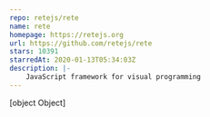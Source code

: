 ```yaml
---
repo: retejs/rete
name: rete
homepage: https://retejs.org
url: https://github.com/retejs/rete
stars: 10391
starredAt: 2020-01-13T05:34:03Z
description: |-
    JavaScript framework for visual programming
---
```


[object Object]
